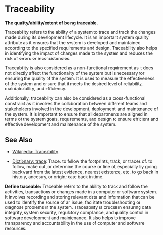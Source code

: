 # Traceability

**The quality/ability/extent of being traceable.**

<span data-chatgpt-prompt="explain traceability (system quality attribute, non-functional requirement, cross-functional constraint )">

Traceability refers to the ability of a system to trace and track the changes made during its development lifecycle. It is an important system quality attribute as it ensures that the system is developed and maintained according to the specified requirements and design. Traceability also helps in identifying the impact of changes made to the system and reduces the risk of errors or inconsistencies.

Traceability is also considered as a non-functional requirement as it does not directly affect the functionality of the system but is necessary for ensuring the quality of the system. It is used to measure the effectiveness of the system and ensure that it meets the desired level of reliability, maintainability, and efficiency.

Additionally, traceability can also be considered as a cross-functional constraint as it involves the collaboration between different teams and stakeholders involved in the development, deployment, and maintenance of the system. It is important to ensure that all departments are aligned in terms of the system goals, requirements, and design to ensure efficient and effective development and maintenance of the system.

</span>

## See Also

* [Wikipedia: Traceability](https://wikipedia.org/wiki/Traceability)

* [Dictionary: trace](https://www.dictionary.com/browse/trace): Trace. to follow the footprints, track, or traces of.
to follow, make out, or determine the course or line of, especially by going backward from the latest evidence, nearest existence, etc. to go back in history, ancestry, or origin; date back in time.

**Define traceable:** <span data-chatgpt-prompt="define traceable (computers and software)">Traceable refers to the ability to track and follow the activities, transactions or changes made in a computer or software system. It involves recording and storing relevant data and information that can be used to identify the source of an issue, facilitate troubleshooting or diagnose problems in the system. Traceability is crucial in ensuring data integrity, system security, regulatory compliance, and quality control in software development and maintenance. It also helps to improve transparency and accountability in the use of computer and software resources.</span>
